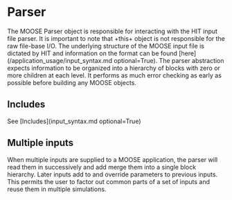 # Parser

The MOOSE Parser object is responsible for interacting with the HIT input file
parser. It is important to note that +this+ object is not responsible for the raw
file-base I/O. The underlying structure of the MOOSE input file is dictated by
HIT and information on the format can be found
[here](/application_usage/input_syntax.md optional=True). The parser abstraction
expects information to be organized into a hierarchy of blocks with zero or more
children at each level. It performs as much error checking as early as possible before
building any MOOSE objects.

## Includes

See [Includes](input_syntax.md optional=True)

## Multiple inputs

When multiple inputs are supplied to a MOOSE application, the parser will read
them in successively and add merge them into a single block hierarchy. Later
inputs add to and override parameters to previous inputs. This permits the user
to factor out common parts of a set of inputs and reuse them in multiple
simulations.
